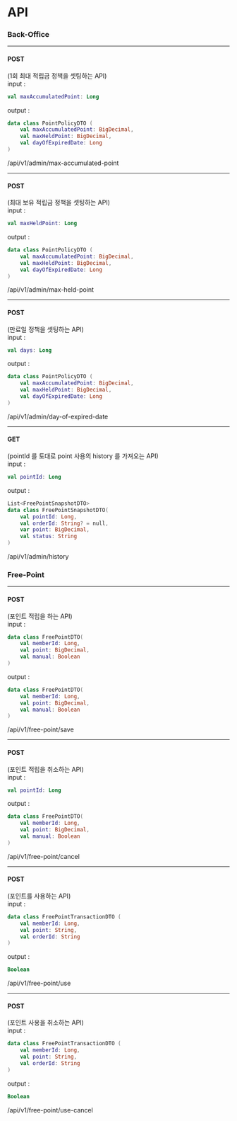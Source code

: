 # API

### Back-Office

---
#### POST
(1회 최대 적립금 정책을 셋팅하는 API)\
input : 
```kotlin
val maxAccumulatedPoint: Long
```
output : 
```kotlin
data class PointPolicyDTO (
    val maxAccumulatedPoint: BigDecimal,
    val maxHeldPoint: BigDecimal,
    val dayOfExpiredDate: Long
)
```
/api/v1/admin/max-accumulated-point

---
#### POST
(최대 보유 적립금 정책을 셋팅하는 API)\
input : 
```kotlin
val maxHeldPoint: Long
```
output :
```kotlin
data class PointPolicyDTO (
    val maxAccumulatedPoint: BigDecimal,
    val maxHeldPoint: BigDecimal,
    val dayOfExpiredDate: Long
)
```
/api/v1/admin/max-held-point

---
#### POST
(만료일 정책을 셋팅하는 API)\
input :
```kotlin
val days: Long
```
output :
```kotlin
data class PointPolicyDTO (
    val maxAccumulatedPoint: BigDecimal,
    val maxHeldPoint: BigDecimal,
    val dayOfExpiredDate: Long
)
```
/api/v1/admin/day-of-expired-date

---

#### GET
(pointId 를 토대로 point 사용의 history 를 가져오는 API)\
input :
```kotlin
val pointId: Long
```
output :
```kotlin
List<FreePointSnapshotDTO>
data class FreePointSnapshotDTO(
    val pointId: Long,
    val orderId: String? = null,
    var point: BigDecimal,
    val status: String
)
```
/api/v1/admin/history

### Free-Point


---

#### POST
(포인트 적립을 하는 API)\
input :
```kotlin
data class FreePointDTO(
    val memberId: Long,
    val point: BigDecimal,
    val manual: Boolean
)
```
output :
```kotlin
data class FreePointDTO(
    val memberId: Long,
    val point: BigDecimal,
    val manual: Boolean
)
```
/api/v1/free-point/save

---
#### POST
(포인트 적립을 취소하는 API)\
input :
```kotlin
val pointId: Long
```
output :
```kotlin
data class FreePointDTO(
    val memberId: Long,
    val point: BigDecimal,
    val manual: Boolean
)
```
/api/v1/free-point/cancel

---
#### POST
(포인트를 사용하는 API)\
input :
```kotlin
data class FreePointTransactionDTO (
    val memberId: Long,
    val point: String,
    val orderId: String
)
```
output :
```kotlin
Boolean
```
/api/v1/free-point/use

---
#### POST
(포인트 사용을 취소하는 API)\
input :
```kotlin
data class FreePointTransactionDTO (
    val memberId: Long,
    val point: String,
    val orderId: String
)
```
output :
```kotlin
Boolean
```
/api/v1/free-point/use-cancel